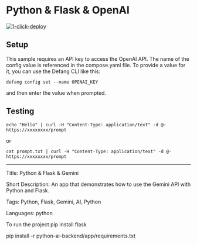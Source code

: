 # Python & Flask & OpenAI

[![1-click-deploy](https://defang.io/deploy-with-defang.png)](https://portal.defang.dev/redirect?url=https%3A%2F%2Fgithub.com%2Fnew%3Ftemplate_name%3Dsample-python-openai-template%26template_owner%3DDefangSamples)

## Setup

This sample requires an API key to access the OpenAI API. The name of the config value is referenced in the compose.yaml file. To provide a value for it, you can use the Defang CLI like this:

```
defang config set --name OPENAI_KEY
```

and then enter the value when prompted.

## Testing

```
echo "Hello" | curl -H "Content-Type: application/text" -d @- https://xxxxxxxx/prompt
```

or

```
cat prompt.txt | curl -H "Content-Type: application/text" -d @- https://xxxxxxxx/prompt
```

---

Title: Python & Flask & Gemini

Short Description: An app that demonstrates how to use the Gemini API with Python and Flask.

Tags: Python, Flask, Gemini, AI, Python

Languages: python


To run the project
pip install flask

pip install -r python-ai-backend/app/requirements.txt
